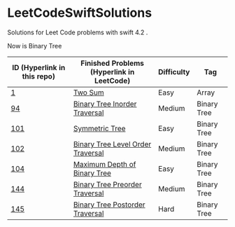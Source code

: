 # LeetCodeSwiftSolutions

Solutions for Leet Code problems with swift 4.2 .

Now is Binary Tree

| ID (Hyperlink in this repo)                        | Finished Problems (Hyperlink in LeetCode)                    | Difficulty | Tag         |
| -------------------------------------------------- | ------------------------------------------------------------ | ---------- | ----------- |
| [1](1-two-sum.playground/Contents.swift)           | [Two Sum](https://leetcode.com/problems/two-sum/)            | Easy       | Array       |
| [94](94-Binary-Tree-Inorder-Traversal.swift)       | [Binary Tree Inorder Traversal](https://leetcode.com/problems/binary-tree-inorder-traversal/) | Medium     | Binary Tree |
| [101](101-Symmetric-Tree.swift)                    | [Symmetric Tree](https://leetcode.com/problems/symmetric-tree/) | Easy       | Binary Tree |
| [102](102-Binary-Tree-Level-Order-Traversal.swift) | [Binary Tree Level Order Traversal](https://leetcode.com/problems/binary-tree-level-order-traversal/) | Medium     | Binary Tree |
| [104](104-Maximum-Depth-of-Binary-Tree.swift)      | [Maximum Depth of Binary Tree](https://leetcode.com/problems/maximum-depth-of-binary-tree/) | Easy       | Binary Tree |
| [144](144-Binary-Tree-Preorder-Traversal.swift)    | [Binary Tree Preorder Traversal](https://leetcode.com/problems/binary-tree-preorder-traversal/) | Medium     | Binary Tree |
| [145](145-Binary-Tree-Postorder-Traversal.swift)   | [Binary Tree Postorder Traversal](https://leetcode.com/problems/binary-tree-postorder-traversal/) | Hard       | Binary Tree |

